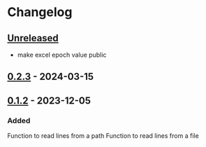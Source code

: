 # Changelog

## [Unreleased]

- make excel epoch value public


## [0.2.3] - 2024-03-15


## [0.1.2] - 2023-12-05

### Added

Function to read lines from a path
Function to read lines from a file

[Unreleased]: https://github.com/Qwitqwit/qwitlib/compare/v0.2.3...HEAD
[0.2.3]: https://github.com/Qwitqwit/qwitlib/compare/v0.1.2...v0.2.3
[0.1.2]: https://github.com/Qwitqwit/qwitlib/compare/v0.1.1...v0.1.2